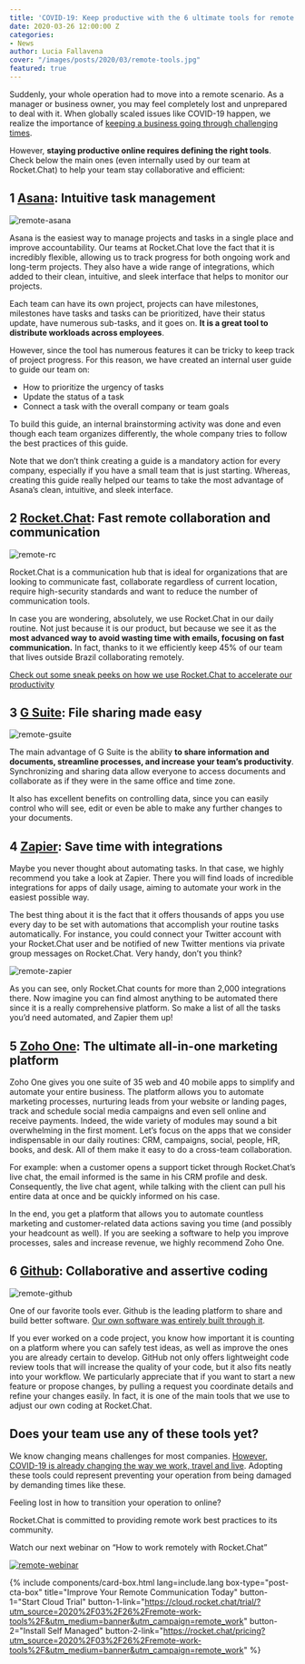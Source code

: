 ```yaml
---
title: 'COVID-19: Keep productive with the 6 ultimate tools for remote work'
date: 2020-03-26 12:00:00 Z
categories:
- News
author: Lucia Fallavena
cover: "/images/posts/2020/03/remote-tools.jpg"
featured: true
---
```


Suddenly, your whole operation had to move into a remote scenario. As a manager or business owner, you may feel completely lost and unprepared to deal with it. When globally scaled issues like COVID-19 happen, we realize the importance of [keeping a business going through challenging times](https://rocket.chat/2020/03/26/remote-work-14-hacks/).

However, **staying productive online requires defining the right tools**. Check below the main ones (even internally used by our team at Rocket.Chat) to help your team stay collaborative and efficient:

## **1** [Asana](https://app.asana.com): Intuitive task management

<img alt="remote-asana" src="{{'/images/posts/2020/03/asana.png' | relative_url}}">

Asana is the easiest way to manage projects and tasks in a single place and improve accountability. Our teams at Rocket.Chat love the fact that it is incredibly flexible, allowing us to track progress for both ongoing work and long-term projects.
They also have a wide range of integrations, which added to their clean, intuitive, and sleek interface that helps to monitor our projects.

Each team can have its own project, projects can have milestones, milestones have tasks and tasks can be prioritized, have their status update, have numerous sub-tasks, and it goes on. **It is a great tool to distribute workloads across employees**.

However, since the tool has numerous features it can be tricky to keep track of project progress. For this reason, we have created an internal user guide to guide our team on:

- How to prioritize the urgency of tasks
- Update the status of a task
- Connect a task with the overall company or team goals

To build this guide, an internal brainstorming activity was done and even though each team organizes differently, the whole company tries to follow the best practices of this guide.

Note that we don’t think creating a guide is a mandatory action for every company, especially if you have a small team that is just starting. Whereas, creating this guide really helped our teams to take the most advantage of Asana’s clean, intuitive, and sleek interface.

## **2** [Rocket.Chat](https://rocket.chat): Fast remote collaboration and communication

<img alt="remote-rc" src="{{'/images/posts/2020/03/rocket-chat.png' | relative_url}}">

Rocket.Chat is a communication hub that is ideal for organizations that are looking to communicate fast, collaborate regardless of current location, require high-security standards and want to reduce the number of communication tools.

In case you are wondering, absolutely, we use Rocket.Chat in our daily routine. Not just because it is our product, but because we see it as the **most advanced way to avoid wasting time with emails, focusing on fast communication.** In fact, thanks to it we efficiently keep 45% of our team that lives outside Brazil collaborating remotely.

[Check out some sneak peeks on how we use Rocket.Chat to accelerate our productivity](https://rocket.chat/2020/03/26/remote-work-14-hacks/)

## **3** [G Suite](https://gsuite.google.com/): File sharing made easy

<img alt="remote-gsuite" src="{{'/images/posts/2020/03/gsuite.png' | relative_url}}">

The main advantage of G Suite is the ability **to share information and documents, streamline processes, and increase your team’s productivity**. Synchronizing and sharing data allow everyone to access documents and collaborate as if they were in the same office and time zone.

It also has excellent benefits on controlling data, since you can easily control who will see, edit or even be able to make any further changes to your documents.

## **4** [Zapier](https://zapier.com/): Save time with integrations

Maybe you never thought about automating tasks. In that case, we highly recommend you take a look at Zapier. There you will find loads of incredible integrations for apps of daily usage, aiming to automate your work in the easiest possible way.

The best thing about it is the fact that it offers thousands of apps you use every day to be set with automations that accomplish your routine tasks automatically. For instance, you could connect your Twitter account with your Rocket.Chat user and be notified of new Twitter mentions via private group messages on Rocket.Chat. Very handy, don’t you think?

<img alt="remote-zapier" src="{{'/images/posts/2020/03/zapier.png' | relative_url}}">

As you can see, only Rocket.Chat counts for more than 2,000 integrations there. Now imagine you can find almost anything to be automated there since it is a really comprehensive platform. So make a list of all the tasks you’d need automated, and Zapier them up!

## **5** [Zoho One](https://www.zoho.com/one/): The ultimate all-in-one marketing platform

Zoho One gives you one suite of 35 web and 40 mobile apps to simplify and automate your entire business. The platform allows you to automate marketing processes, nurturing leads from your website or landing pages, track and schedule social media campaigns and even sell online and receive payments.
Indeed, the wide variety of modules may sound a bit overwhelming in the first moment. Let’s focus on the apps that we consider indispensable in our daily routines: CRM, campaigns, social, people, HR, books, and desk. All of them make it easy to do a cross-team collaboration.

For example: when a customer opens a support ticket through Rocket.Chat’s live chat, the email informed is the same in his CRM profile and desk. Consequently, the live chat agent, while talking with the client can pull his entire data at once and be quickly informed on his case.

In the end, you get a platform that allows you to automate countless marketing and customer-related data actions saving you time (and possibly your headcount as well).  If you are seeking a software to help you improve processes, sales and increase revenue, we highly recommend Zoho One.

## **6** [Github](https://github.com): Collaborative and assertive coding

<img alt="remote-github" src="{{'/images/posts/2020/03/github.png' | relative_url}}">

One of our favorite tools ever. Github is the leading platform to share and build better software. [Our own software was entirely built through it](https://github.com/RocketChat).

If you ever worked on a code project, you know how important it is counting on a platform where you can safely test ideas, as well as improve the ones you are already certain to develop. GitHub not only offers lightweight code review tools that will increase the quality of your code, but it also fits neatly into your workflow.
We particularly appreciate that if you want to start a new feature or propose changes, by pulling a request you coordinate details and refine your changes easily. In fact, it is one of the main tools that we use to adjust our own coding at Rocket.Chat.

## Does your team use any of these tools yet?

We know changing means challenges for most companies. [However, COVID-19 is already changing the way we work, travel and live](https://rocket.chat/2020/03/17/covid-message/). Adopting these tools could represent preventing your operation from being damaged by demanding times like these.

Feeling lost in how to transition your operation to online?

Rocket.Chat is committed to providing remote work best practices to its community.

Watch our next webinar on “How to work remotely with Rocket.Chat”

[ <img alt="remote-webinar" src="{{'/images/posts/2020/03/remote-work.png' | relative_url}}"> ](https://rocket.chat/2020/03/24/remote-work)

{% include components/card-box.html lang=include.lang box-type="post-cta-box" title="Improve Your Remote Communication Today" button-1="Start Cloud Trial" button-1-link="https://cloud.rocket.chat/trial/?utm_source=2020%2F03%2F26%2Fremote-work-tools%2F&utm_medium=banner&utm_campaign=remote_work" button-2="Install Self Managed" button-2-link="https://rocket.chat/pricing?utm_source=2020%2F03%2F26%2Fremote-work-tools%2F&utm_medium=banner&utm_campaign=remote_work" %}
